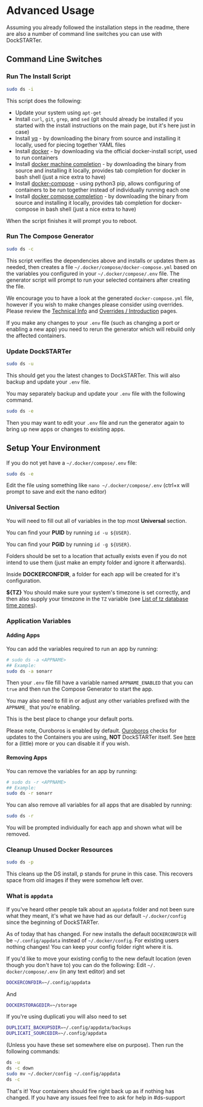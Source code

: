 # Advanced Usage

Assuming you already followed the installation steps in the readme, there are also a number of command line switches you can use with DockSTARTer.

## Command Line Switches

### Run The Install Script

```bash
sudo ds -i
```

This script does the following:

- Update your system using `apt-get`
- Install `curl`, `git`, `grep`, and `sed` (git should already be installed if you started with the install instructions on the main page, but it's here just in case)
- Install [yq](https://github.com/mikefarah/yq) - by downloading the binary from source and installing it locally, used for piecing together YAML files
- Install [docker](https://github.com/docker/docker-install) - by downloading via the official docker-install script, used to run containers
- Install [docker machine completion](https://docs.docker.com/machine/completion/) - by downloading the binary from source and installing it locally, provides tab completion for docker in bash shell (just a nice extra to have)
- Install [docker-compose](https://docs.docker.com/compose/install/) - using python3 pip, allows configuring of containers to be run together instead of individually running each one
- Install [docker compose completion](https://docs.docker.com/compose/completion/) - by downloading the binary from source and installing it locally, provides tab completion for docker-compose in bash shell (just a nice extra to have)

When the script finishes it will prompt you to reboot.

### Run The Compose Generator

```bash
sudo ds -c
```

This script verifies the dependencies above and installs or updates them as needed, then creates a file `~/.docker/compose/docker-compose.yml` based on the variables you configured in your `~/.docker/compose/.env` file. The generator script will prompt to run your selected containers after creating the file.

We encourage you to have a look at the generated `docker-compose.yml` file, however if you wish to make changes please consider using overrides. Please review the [Technical Info](https://dockstarter.com/advanced/technical-info) and [Overrides / Introduction](https://dockstarter.com/overrides/introduction) pages.

If you make any changes to your `.env` file (such as changing a port or enabling a new app) you need to rerun the generator which will rebuild only the affected containers.

### Update DockSTARTer

```bash
sudo ds -u
```

This should get you the latest changes to DockSTARTer. This will also backup and update your `.env` file.

You may separately backup and update your `.env` file with the following command.

```bash
sudo ds -e
```

Then you may want to edit your `.env` file and run the generator again to bring up new apps or changes to existing apps.

## Setup Your Environment

If you do not yet have a `~/.docker/compose/.env` file:

```bash
sudo ds -e
```

Edit the file using something like `nano ~/.docker/compose/.env` (ctrl+x will prompt to save and exit the nano editor)

### Universal Section

You will need to fill out all of variables in the top most **Universal** section.

You can find your **PUID** by running `id -u ${USER}`.

You can find your **PGID** by running `id -g ${USER}`.

Folders should be set to a location that actually exists even if you do not intend to use them (just make an empty folder and ignore it afterwards).

Inside **DOCKERCONFDIR**, a folder for each app will be created for it's configuration.

**${TZ}** You should make sure your system's timezone is set correctly, and then also supply your timezone in the `TZ` variable (see [List of tz database time zones](https://en.wikipedia.org/wiki/List_of_tz_database_time_zones)).

### Application Variables

#### Adding Apps

You can add the variables required to run an app by running:

```bash
# sudo ds -a <APPNAME>
## Example:
sudo ds -a sonarr
```

Then your `.env` file fill have a variable named `APPNAME_ENABLED` that you can `true` and then run the Compose Generator to start the app.

You may also need to fill in or adjust any other variables prefixed with the `APPNAME_` that you're enabling.

This is the best place to change your default ports.

Please note, Ouroboros is enabled by default. [Ouroboros](https://hub.docker.com/r/pyouroboros/uroboros/) checks for updates to the Containers you are using, __NOT__ DockSTARTer itself.
See [here](https://dockstarter.com/faq) for a (little) more or you can disable it if you wish.

#### Removing Apps

You can remove the variables for an app by running:

```bash
# sudo ds -r <APPNAME>
## Example:
sudo ds -r sonarr
```

You can also remove all variables for all apps that are disabled by running:

```bash
sudo ds -r
```

You will be prompted individually for each app and shown what will be removed.

### Cleanup Unused Docker Resources

```bash
sudo ds -p
```

This cleans up the DS install, p stands for prune in this case. This recovers space from old images if they were somehow left over.

### What is `appdata`

If you've heard other people talk about an `appdata` folder and not been sure what they meant, it's what we have had as our default `~/.docker/config` since the beginning of DockSTARTer.

As of today that has changed. For new installs the default `DOCKERCONFDIR` will be `~/.config/appdata` instead of `~/.docker/config`. For existing users nothing changes! You can keep your config folder right where it is.

If you'd like to move your existing config to the new default location (even though you don't have to) you can do the following:
Edit `~/. docker/compose/.env` (in any text editor) and set

```bash
DOCKERCONFDIR=~/.config/appdata
```

And

```bash
DOCKERSTORAGEDIR=~/storage
```

If you're using duplicati you will also need to set

```bash
DUPLICATI_BACKUPSDIR=~/.config/appdata/backups
DUPLICATI_SOURCEDIR=~/.config/appdata
```

(Unless you have these set somewhere else on purpose). Then run the following commands:

```bash
ds -u
ds -c down
sudo mv ~/.docker/config ~/.config/appdata
ds -c
```

That's it! Your containers should fire right back up as if nothing has changed. If you have any issues feel free to ask for help in #ds-support
